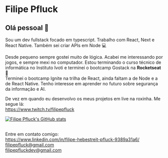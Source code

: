# Filipe Pfluck

## Olá pessoal 👋
Sou um dev fullstack focado em typescript. Trabalho com React, Next e React Native. Também sei criar APIs em Node :computer:

Desde pequeno sempre gostei muito de lógica. Acabei me interessando por jogos, e sempre mexi no computador. 
Estou terminando o curso técnico de informática no Instituto Ivoti e terminei o bootcamp Gostack na **Rocketseat** :rocket:  
Terminei o bootcamp Ignite na trilha de React, ainda faltam a de Node e a de React Native. 
Tenho interesse em aprender no futuro sobre segurança da informação e AI.

De vez em quando eu desenvolvo os meus projetos em live na roxinha. Me segue lá: 
<br/> https://www.twitch.tv/filipepfluck

[![Filipe Pfluck's GitHub stats](https://github-readme-stats.vercel.app/api?username=FilipePfluck)](https://github.com/anuraghazra/github-readme-stats)

<br/> Entre em contato comigo: 
<br/>https://www.linkedin.com/in/filipe-hebestreit-pfluck-9389a31a6/
<br/>filipepfluck@gmail.com
<br/>filipepfluckdev@gmail.com
